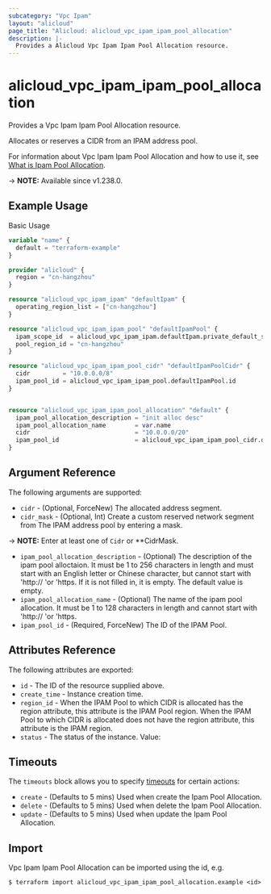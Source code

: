 ```yaml
---
subcategory: "Vpc Ipam"
layout: "alicloud"
page_title: "Alicloud: alicloud_vpc_ipam_ipam_pool_allocation"
description: |-
  Provides a Alicloud Vpc Ipam Ipam Pool Allocation resource.
---
```


# alicloud_vpc_ipam_ipam_pool_allocation

Provides a Vpc Ipam Ipam Pool Allocation resource.

Allocates or reserves a CIDR from an IPAM address pool.

For information about Vpc Ipam Ipam Pool Allocation and how to use it, see [What is Ipam Pool Allocation](https://next.api.alibabacloud.com/document/VpcIpam/2023-02-28/CreateIpamPoolAllocation).

-> **NOTE:** Available since v1.238.0.

## Example Usage

Basic Usage

```terraform
variable "name" {
  default = "terraform-example"
}

provider "alicloud" {
  region = "cn-hangzhou"
}

resource "alicloud_vpc_ipam_ipam" "defaultIpam" {
  operating_region_list = ["cn-hangzhou"]
}

resource "alicloud_vpc_ipam_ipam_pool" "defaultIpamPool" {
  ipam_scope_id  = alicloud_vpc_ipam_ipam.defaultIpam.private_default_scope_id
  pool_region_id = "cn-hangzhou"
}

resource "alicloud_vpc_ipam_ipam_pool_cidr" "defaultIpamPoolCidr" {
  cidr         = "10.0.0.0/8"
  ipam_pool_id = alicloud_vpc_ipam_ipam_pool.defaultIpamPool.id
}


resource "alicloud_vpc_ipam_ipam_pool_allocation" "default" {
  ipam_pool_allocation_description = "init alloc desc"
  ipam_pool_allocation_name        = var.name
  cidr                             = "10.0.0.0/20"
  ipam_pool_id                     = alicloud_vpc_ipam_ipam_pool_cidr.defaultIpamPoolCidr.ipam_pool_id
}
```

## Argument Reference

The following arguments are supported:
* `cidr` - (Optional, ForceNew) The allocated address segment.
* `cidr_mask` - (Optional, Int) Create a custom reserved network segment from The IPAM address pool by entering a mask.

-> **NOTE:**  Enter at least one of `Cidr` or **CidrMask.

* `ipam_pool_allocation_description` - (Optional) The description of the ipam pool alloctaion.
It must be 1 to 256 characters in length and must start with an English letter or Chinese character, but cannot start with 'http:// 'or 'https. If it is not filled in, it is empty. The default value is empty.
* `ipam_pool_allocation_name` - (Optional) The name of the ipam pool allocation.
It must be 1 to 128 characters in length and cannot start with 'http:// 'or 'https.
* `ipam_pool_id` - (Required, ForceNew) The ID of the IPAM Pool.

## Attributes Reference

The following attributes are exported:
* `id` - The ID of the resource supplied above.
* `create_time` - Instance creation time.
* `region_id` - When the IPAM Pool to which CIDR is allocated has the region attribute, this attribute is the IPAM Pool region.
When the IPAM Pool to which CIDR is allocated does not have the region attribute, this attribute is the IPAM region.
* `status` - The status of the instance. Value:

## Timeouts

The `timeouts` block allows you to specify [timeouts](https://www.terraform.io/docs/configuration-0-11/resources.html#timeouts) for certain actions:
* `create` - (Defaults to 5 mins) Used when create the Ipam Pool Allocation.
* `delete` - (Defaults to 5 mins) Used when delete the Ipam Pool Allocation.
* `update` - (Defaults to 5 mins) Used when update the Ipam Pool Allocation.

## Import

Vpc Ipam Ipam Pool Allocation can be imported using the id, e.g.

```shell
$ terraform import alicloud_vpc_ipam_ipam_pool_allocation.example <id>
```